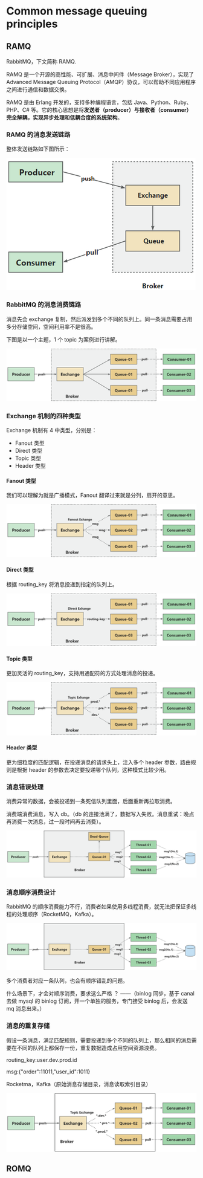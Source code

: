 # Common message queuing principles

## RAMQ

RabbitMQ，下文简称 RAMQ.

RAMQ 是一个开源的高性能、可扩展、消息中间件（Message Broker），实现了 Advanced Message Queuing Protocol（AMQP）协议，可以帮助不同应用程序之间进行通信和数据交换。

RAMQ 是由 Erlang 开发的，支持多种编程语言，包括 Java、Python、Ruby、PHP、C# 等。它的核心思想是将**发送者（producer）与接收者（consumer）完全解耦，实现异步处理和低耦合度的系统架构**。

### RAMQ 的消息发送链路

整体发送链路如下图所示：

![RabbitMA的整体发送链路](./../images/ramq-overall-transmit-link.png)

### RabbitMQ 的消息消费链路

消息先会 exchange 复制，然后派发到多个不同的队列上。同一条消息需要占用多分存储空间，空间利用率不是很高。

下图是以一个主题，1 个 topic 为案例进行讲解。

![RabbitMQ 一个主题，一个 topic 的消息消费](./../images/ramq-consumer-link.jpg)

### Exchange 机制的四种类型

Exchange 机制有 4 中类型，分别是：

- Fanout 类型
- Direct 类型
- Topic 类型
- Header 类型

#### Fanout 类型

我们可以理解为就是广播模式，Fanout 翻译过来就是分列，扇开的意思。

![RabbitMQ 的 Fanout 类型的 Exchange 机制](./../images/ramq-consumer-link-fanout.jpg)

#### Direct 类型

根据 routing_key 将消息投递到指定的队列上。

![RabbitMQ 的 Fanout 类型的 Exchange 机制](./../images/ramq-consumer-link-direct.jpg)

#### Topic 类型

更加灵活的 routing_key，支持用通配符的方式处理消息的投递。

![RabbitMQ 的 Topic 类型的 Exchange 机制](./../images/ramq-consumer-link-topic.jpg)

#### Header 类型

更为细粒度的匹配逻辑，在投递消息的请求头上，注入多个 header 参数，路由规则是根据 header 的参数去决定要投递哪个队列，这种模式比较少用。

### 消息错误处理

消费异常的数据，会被投递到一条死信队列里面，后面重新再拉取消费。

消费端消费消息，写入 db。（db 的连接池满了，数据写入失败。消息重试：晚点再消费一次消息，过一段时间再去消费）。

![Rabbit消息错误时的处理](./../images/ramq-message-error-handler.jpg)

### 消息顺序消费设计

RabbitMQ 的顺序消费能力不行，消费者如果使用多线程消费，就无法把保证多线程的处理顺序（RocketMQ，Kafka）。

![RabbitMQ的消息顺序消费设计](./../images/ramq-sequential-consumption.jpg)

多个消费者对应一条队列，也会有顺序错乱的问题。

什么场景下，才会对顺序消费，要求这么严格 ？ ——（binlog 同步，基于 canal 去做 mysql 的 binlog 订阅，开一个单独的服务，专门接受 binlog 后，会发送 mq 消息出来。）

### 消息的重复存储

假设一条消息，满足匹配规则，需要投递到多个不同的队列上，那么相同的消息需要在不同的队列上都保存一份，重复数据造成占用空间资源浪费。

routing_key:user.dev.prod.id

msg:{"order":11011,"user_id":1011}

Rocketma，Kafka（原始消息存储目录，消息读取索引目录）

![RabbitMQ重复存储](./../images/ramq-repeated-consumption.jpg)

## ROMQ
